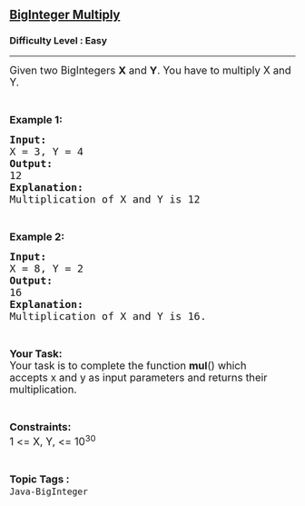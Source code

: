 <h2><a href="https://www.geeksforgeeks.org/problems/biginteger-multiply/1?page=1&status=unsolved&sortBy=accuracy">BigInteger Multiply</a></h2><h3>Difficulty Level : Easy</h3><hr><div class="problems_problem_content__Xm_eO"><p><span style="font-size:18px">Given two BigIntegers <strong>X</strong> and <strong>Y</strong>. You have&nbsp;to multiply X and Y.</span></p>

<p>&nbsp;</p>

<p><strong style="font-size:18px">Example 1:</strong></p>

<pre><span style="font-size:18px"><strong>Input:</strong>
X = 3, Y = 4
<strong>Output:</strong>
12
<strong>Explanation:
</strong>Multiplication of X and Y is 12</span>
</pre>

<p>&nbsp;</p>

<p><span style="font-size:18px"><strong>Example 2:</strong></span></p>

<pre><span style="font-size:18px"><strong>Input:</strong>
X = 8, Y = 2 
<strong>Output:</strong>
16
<strong>Explanation:
</strong>Multiplication of X and Y is 16.</span></pre>

<p>&nbsp;</p>

<p><span style="font-size:18px"><strong>Your Task:</strong><br>
Your task is to complete the function <strong>mul</strong>() which accepts&nbsp;x and y as input parameters and returns their multiplication.</span></p>

<p>&nbsp;</p>

<p><span style="font-size:18px"><strong>Constraints:</strong><br>
1 &lt;= X, Y, &lt;= 10<sup>30</sup></span></p>
</div><br><p><span style=font-size:18px><strong>Topic Tags : </strong><br><code>Java-BigInteger</code>&nbsp;